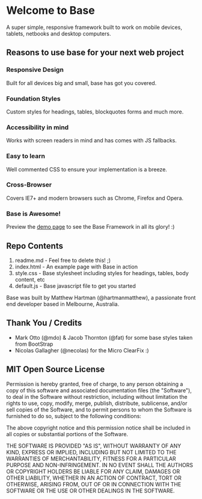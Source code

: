 # Welcome to Base
A super simple, responsive framework built to work on mobile devices, tablets, netbooks and desktop computers.

## Reasons to use base for your next web project
### Responsive Design
Built for all devices big and small, base has got you covered.

### Foundation Styles
Custom styles for headings, tables, blockquotes forms and much more.

### Accessibility in mind
Works with screen readers in mind and has comes with JS fallbacks.

### Easy to learn
Well commented CSS to ensure your implementation is a breeze.

### Cross-Browser
Covers IE7+ and modern browsers such as Chrome, Firefox and Opera.

### Base is Awesome!
Preview the [demo page](http://matthewhartman.github.com/base/demo.html) to see the Base Framework in all its glory! :)


## Repo Contents
1. readme.md - Feel free to delete this! ;)
2. index.html - An example page with Base in action
3. style.css - Base stylesheet including styles for headings, tables, body content, etc
4. default.js - Base javascript file to get you started

Base was built by Matthew Hartman (@hartmanmatthew), a passionate front end developer based in Melbourne, Australia.

## Thank You / Credits
- Mark Otto (@mdo) & Jacob Thornton (@fat) for some base styles taken from BootStrap
- Nicolas Gallagher (@necolas) for the Micro ClearFix :)


## MIT Open Source License
Permission is hereby granted, free of charge, to any person obtaining a copy of this software and associated documentation files (the "Software"), to deal in the Software without restriction, including without limitation the rights to use, copy, modify, merge, publish, distribute, sublicense, and/or sell copies of the Software, and to permit persons to whom the Software is furnished to do so, subject to the following conditions:

The above copyright notice and this permission notice shall be included in all copies or substantial portions of the Software.

THE SOFTWARE IS PROVIDED "AS IS", WITHOUT WARRANTY OF ANY KIND, EXPRESS OR IMPLIED, INCLUDING BUT NOT LIMITED TO THE WARRANTIES OF MERCHANTABILITY, FITNESS FOR A PARTICULAR PURPOSE AND NON-INFRINGEMENT. IN NO EVENT SHALL THE AUTHORS OR COPYRIGHT HOLDERS BE LIABLE FOR ANY CLAIM, DAMAGES OR OTHER LIABILITY, WHETHER IN AN ACTION OF CONTRACT, TORT OR OTHERWISE, ARISING FROM, OUT OF OR IN CONNECTION WITH THE SOFTWARE OR THE USE OR OTHER DEALINGS IN THE SOFTWARE.